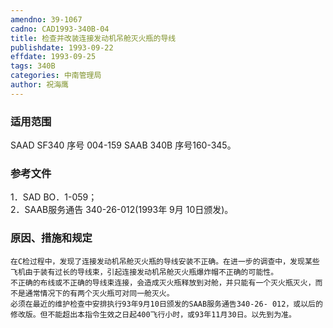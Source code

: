 ```yaml
---
amendno: 39-1067  
cadno: CAD1993-340B-04  
title: 检查并改装连接发动机吊舱灭火瓶的导线  
publishdate: 1993-09-22  
effdate: 1993-09-25  
tags: 340B  
categories: 中南管理局  
author: 祝海鹰  
---
```

  
### 适用范围  
SAAD SF340 序号 004-159 SAAB 340B 序号160-345。  
  
<!--more-->  
### 参考文件  
1．SAD BO．1-059；  
 2．SAAB服务通告 340-26-012(1993年 9月 10日颁发)。  
  
### 原因、措施和规定  
    在C检过程中，发现了连接发动机吊舱灭火瓶的导线安装不正确。在进一步的调查中，发现某些飞机由于装有过长的导线束，引起连接发动机吊舱灭火瓶爆炸帽不正确的可能性。  
    不正确的布线或不正确的导线束连接，会造成灭火瓶释放到对舱，并只能有一个灭火瓶灭火，而不是通常情况下的有两个灭火瓶可对同一舱灭火。  
    必须在最近的维护检查中安排执行93年9月10日颁发的SAAB服务通告340-26- 012，或以后的修改版。但不能超出本指令生效之日起400飞行小时，或93年11月30日。以先到为准。  
